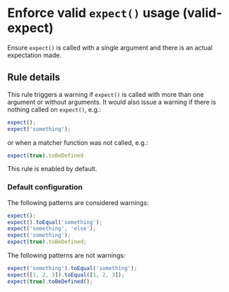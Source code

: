 # Enforce valid `expect()` usage (valid-expect)

Ensure `expect()` is called with a single argument and there is an actual expectation made.

## Rule details

This rule triggers a warning if `expect()` is called with more than one argument or without arguments. 
It would also issue a warning if there is nothing called on `expect()`, e.g.:

```js
expect();
expect('something');
```

or when a matcher function was not called, e.g.:

```js
expect(true).toBeDefined
```

This rule is enabled by default.

### Default configuration

The following patterns are considered warnings:

```js
expect();
expect().toEqual('something');
expect('something', 'else');
expect('something');
expect(true).toBeDefined;
```

The following patterns are not warnings:

```js
expect('something').toEqual('something');
expect([1, 2, 3]).toEqual([1, 2, 3]);
expect(true).toBeDefined();
```
